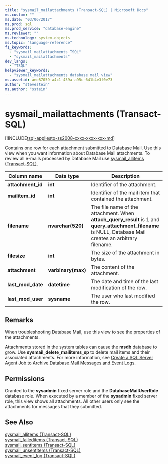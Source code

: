 ```yaml
---
title: "sysmail_mailattachments (Transact-SQL) | Microsoft Docs"
ms.custom: ""
ms.date: "03/06/2017"
ms.prod: sql
ms.prod_service: "database-engine"
ms.reviewer: ""
ms.technology: system-objects
ms.topic: "language-reference"
f1_keywords: 
  - "sysmail_mailattachments_TSQL"
  - "sysmail_mailattachments"
dev_langs: 
  - "TSQL"
helpviewer_keywords: 
  - "sysmail_mailattachments database mail view"
ms.assetid: aee87059-a4c1-459a-a95c-641b4e3f0e73
author: "stevestein"
ms.author: "sstein"
---
```

# sysmail_mailattachments (Transact-SQL)
[!INCLUDE[tsql-appliesto-ss2008-xxxx-xxxx-xxx-md](../../includes/tsql-appliesto-ss2008-xxxx-xxxx-xxx-md.md)]

  Contains one row for each attachment submitted to Database Mail. Use this view when you want information about Database Mail attachments. To review all e-mails processed by Database Mail use [sysmail_allitems &#40;Transact-SQL&#41;](../../relational-databases/system-catalog-views/sysmail-allitems-transact-sql.md).  
  
|Column name|Data type|Description|  
|-----------------|---------------|-----------------|  
|**attachment_id**|**int**|Identifier of the attachment.|  
|**mailitem_id**|**int**|Identifier of the mail item that contained the attachment.|  
|**filename**|**nvarchar(520)**|The file name of the attachment. When **attach_query_result** is 1 and **query_attachment_filename** is NULL, Database Mail creates an arbitrary filename.|  
|**filesize**|**int**|The size of the attachment in bytes.|  
|**attachment**|**varbinary(max)**|The content of the attachment.|  
|**last_mod_date**|**datetime**|The date and time of the last modification of the row.|  
|**last_mod_user**|**sysname**|The user who last modified the row.|  
  
## Remarks  
 When troubleshooting Database Mail, use this view to see the properties of the attachments.  
  
 Attachments stored in the system tables can cause the **msdb** database to grow. Use **sysmail_delete_mailitems_sp** to delete mail items and their associated attachments. For more information, see [Create a SQL Server Agent Job to Archive Database Mail Messages and Event Logs](../../relational-databases/database-mail/create-a-sql-server-agent-job-to-archive-database-mail-messages-and-event-logs.md).  
  
## Permissions  
 Granted to the **sysadmin** fixed server role and the **DatabaseMailUserRole** database role. When executed by a member of the **sysadmin** fixed server role, this view shows all attachments. All other users only see the attachments for messages that they submitted.  
  
## See Also  
 [sysmail_allitems &#40;Transact-SQL&#41;](../../relational-databases/system-catalog-views/sysmail-allitems-transact-sql.md)   
 [sysmail_faileditems &#40;Transact-SQL&#41;](../../relational-databases/system-catalog-views/sysmail-faileditems-transact-sql.md)   
 [sysmail_sentitems &#40;Transact-SQL&#41;](../../relational-databases/system-catalog-views/sysmail-sentitems-transact-sql.md)   
 [sysmail_unsentitems &#40;Transact-SQL&#41;](../../relational-databases/system-catalog-views/sysmail-unsentitems-transact-sql.md)   
 [sysmail_event_log &#40;Transact-SQL&#41;](../../relational-databases/system-catalog-views/sysmail-event-log-transact-sql.md)  
  
  
